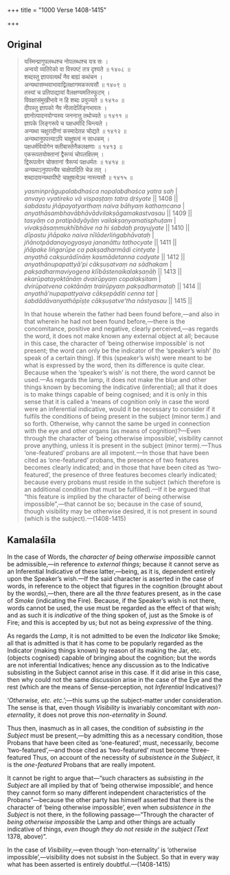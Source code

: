 +++
title = "1000 Verse 1408-1415"

+++
## Original 
>
> यस्मिन्प्रागुपलब्धश्च नोपलब्धश्च यत्र सः ।  
> अन्वयो व्यतिरेको वा विस्पष्टं तत्र दृश्यते ॥ १४०८ ॥  
> शब्दस्तु ज्ञापयत्यर्थं नैव बाह्यं कथंचन ।  
> अन्यथासम्भवाभावाद्विलक्षागमकस्त्वसौ ॥ १४०९ ॥  
> तस्यां च प्रतिपाद्यायां वैलक्षण्यमतिस्फुटम् ।  
> विवक्षासंमुखीभावे न हि शब्दः प्रयुज्यते ॥ १४१० ॥  
> दीपस्तु ज्ञापको नैव नीलादेर्लिङ्गभावतः ।  
> ज्ञानोत्पादनयोग्यस्य जननात्तु तथोच्यते ॥ १४११ ॥  
> ज्ञापके लिङ्गरूपे च पक्षधर्मादि चिन्त्यते ।  
> अन्यथा चक्षुरादीनां कस्मादेतन्न चोद्यते ॥ १४१२ ॥  
> अन्यथानुपपत्त्याऽपि चाक्षुषत्वं न साधकम् ।  
> पक्षधर्मवियोगेन क्लीबास्तेनैकलक्षणाः ॥ १४१३ ॥  
> एकरूपतयोक्तानां द्वैरूप्यं चोपलक्षितम् ।  
> द्विरूपत्वेन चोक्तानां त्रैरूप्यं पक्षधर्मतः ॥ १४१४ ॥  
> अन्यथाऽनुपपत्त्यैव चाक्षेपादिति चेन्न तत् ।  
> शब्दादावन्यथापीष्टे चाक्षुषत्वेऽथ नास्त्यसौ ॥ १४१५ ॥ 
>
> *yasminprāgupalabdhaśca nopalabdhaśca yatra saḥ* \|  
> *anvayo vyatireko vā vispaṣṭaṃ tatra dṛśyate* \|\| 1408 \|\|  
> *śabdastu jñāpayatyarthaṃ naiva bāhyaṃ kathaṃcana* \|  
> *anyathāsambhavābhāvādvilakṣāgamakastvasau* \|\| 1409 \|\|  
> *tasyāṃ ca pratipādyāyāṃ vailakṣaṇyamatisphuṭam* \|  
> *vivakṣāsaṃmukhībhāve na hi śabdaḥ prayujyate* \|\| 1410 \|\|  
> *dīpastu jñāpako naiva nīlāderliṅgabhāvataḥ* \|  
> *jñānotpādanayogyasya jananāttu tathocyate* \|\| 1411 \|\|  
> *jñāpake liṅgarūpe ca pakṣadharmādi cintyate* \|  
> *anyathā cakṣurādīnāṃ kasmādetanna codyate* \|\| 1412 \|\|  
> *anyathānupapattyā'pi cākṣuṣatvaṃ na sādhakam* \|  
> *pakṣadharmaviyogena klībāstenaikalakṣaṇāḥ* \|\| 1413 \|\|  
> *ekarūpatayoktānāṃ dvairūpyaṃ copalakṣitam* \|  
> *dvirūpatvena coktānāṃ trairūpyaṃ pakṣadharmataḥ* \|\| 1414 \|\|  
> *anyathā'nupapattyaiva cākṣepāditi cenna tat* \|  
> *śabdādāvanyathāpīṣṭe cākṣuṣatve'tha nāstyasau* \|\| 1415 \|\| 
>
> In that house wherein the father had been found before,—and also in that wherein he had not been found before,—there is the concomitance, positive and negative, clearly perceived,—as regards the word, it does not make known any external object at all; because in this case, the character of ‘being otherwise impossible’ is not present; the word can only be the indicator of the ‘speaker’s wish’ (to speak of a certain thing). If this (speaker’s wish) were meant to be what is expressed by the word, then its difference is quite clear. Because when the ‘speaker’s wish’ is not there, the word cannot be used.—As regards the lamp, it does not make the blue and other things known by becoming the indicative (inferential); all that it does is to make things capable of being cognised; and it is only in this sense that it is called a ‘means of cognition only in case the word were an inferential indicative, would it be necessary to consider if it fulfils the conditions of being present in the subject (minor term.) and so forth. Otherwise, why cannot the same be urged in connection with the eye and other organs (as means of cognition)?—Even through the character of ‘being otherwise impossible’, visibility cannot prove anything, unless it is present in the subject (minor term).—Thus ‘one-featured’ probans are all impotent.—In those that have been cited as ‘one-featured’ probans, the presence of two features becomes clearly indicated; and in those that have been cited as ‘two-featured’, the presence of three features becomes clearly indicated; because every probans must reside in the subject (which therefore is an additional condition that must be fulfilled).—If it be argued that “this feature is implied by the character of being otherwise impossible”,—that cannot be so; because in the case of sound, though visibility may be otherwise desired, it is not present in sound (which is the subject).—(1408-1415)



## Kamalaśīla

In the case of Words, the *character of being otherwise impossible* cannot be admissible,—in reference to *external things*; because it cannot serve as an Inferential Indicative of these latter,—being, as it is, dependent entirely upon the Speaker’s wish.—If the said character is asserted in the case of words, in reference to the object that figures in the cognition (brought about by the words),—then, there are all the *three* features present, as in the case of *Smoke* (indicating the Fire). Because, if the Speaker’s wish is not there, words cannot be used, the use must be regarded as the effect of that wish; and as such it is *indicative* of the thing spoken of, just as the Smoke is of Fire; and this is accepted by us; but not as being *expressive* of the thing.

As regards the *Lamp*, it is not admitted to be even the *Indicator* like Smoke; all that is admitted is that it has come to be popularly regarded as the Indicator (making things known) by reason of its making the Jar, etc. (objects cognised) capable of bringing about the cognition; but the words are not inferential Indicatives; hence any discussion as to the Indicative subsisting in the Subject cannot arise in this case. If it did arise in this case, then why could not the same discussion arise in the case of the Eye and the rest (which are the means of Sense-perception, not *Inferential* Indicatives)?

‘*Otherwise, etc. etc*.’;—this sums up the subject-matter under consideration. The sense is that, even though *Visibility* is invariably concomitant with *non-eternality*, it does not prove this *non-eternality* in *Sound*.

Thus then, inasmuch as in all cases, the condition of *subsisting in the Subject* must be present,—by admitting this as a necessary condition, those Probans that have been cited as ‘one-featured’, must, necessarily, become ‘two-featured’,—and those cited as ‘two-featured’ must become ‘three-featured Thus, on account of the necessity of *subsistence in the Subject*, it is the *one-featured* Probans that are really impotent.

It cannot be right to argue that—“such characters as *subsisting in the Subject* are all implied by that of ‘being otherwise impossible’, and hence they cannot form so many different independent characteristics of the Probans”—because the other party has himself asserted that there is the character of ‘being otherwise impossible’, even when *subsistence in the Subject* is not there, in the following passage—“Through the character of *being otherwise impossible* the Lamp and other things are actually indicative of things, *even though they do not reside in the subject (Text* 1378, above)”.

In the case of *Visibility*,—even though ‘non-eternality’ is ‘otherwise impossible’,—visibility does not subsist in the Subject. So that in every way what has been asserted is entirely doubtful.—(1408-1415)


